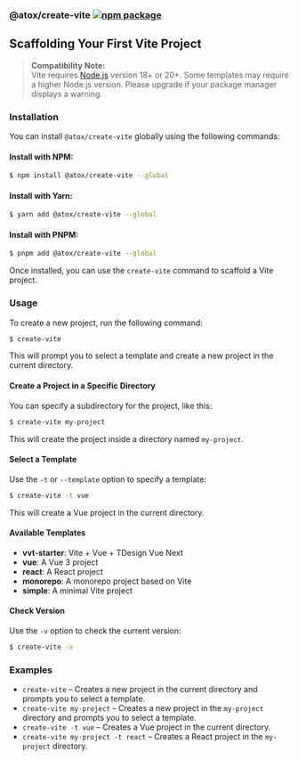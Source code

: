 ### @atox/create-vite <a href="https://npmjs.com/package/@atox/create-vite"><img src="https://img.shields.io/npm/v/@atox/create-vite" alt="npm package"></a>

## Scaffolding Your First Vite Project

> **Compatibility Note:**  
> Vite requires [Node.js](https://nodejs.org/en/) version 18+ or 20+. Some templates may require a higher Node.js version. Please upgrade if your package manager displays a warning.

### Installation

You can install `@atox/create-vite` globally using the following commands:

#### Install with NPM:

```bash
$ npm install @atox/create-vite --global
```

#### Install with Yarn:

```bash
$ yarn add @atox/create-vite --global
```

#### Install with PNPM:

```bash
$ pnpm add @atox/create-vite --global
```

Once installed, you can use the `create-vite` command to scaffold a Vite project.

### Usage

To create a new project, run the following command:

```bash
$ create-vite
```

This will prompt you to select a template and create a new project in the current directory.

#### Create a Project in a Specific Directory

You can specify a subdirectory for the project, like this:

```bash
$ create-vite my-project
```

This will create the project inside a directory named `my-project`.

#### Select a Template

Use the `-t` or `--template` option to specify a template:

```bash
$ create-vite -t vue
```

This will create a Vue project in the current directory.

#### Available Templates

- **vvt-starter**: Vite + Vue + TDesign Vue Next
- **vue**: A Vue 3 project
- **react**: A React project
- **monorepo**: A monorepo project based on Vite
- **simple**: A minimal Vite project

#### Check Version

Use the `-v` option to check the current version:

```bash
$ create-vite -v
```

### Examples

- `create-vite` – Creates a new project in the current directory and prompts you to select a template.
- `create-vite my-project` – Creates a new project in the `my-project` directory and prompts you to select a template.
- `create-vite -t vue` – Creates a Vue project in the current directory.
- `create-vite my-project -t react` – Creates a React project in the `my-project` directory.
